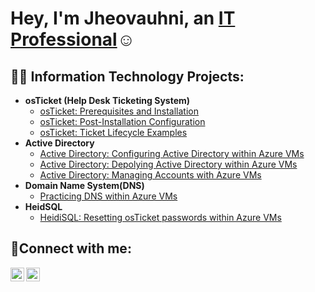 <h1>Hey, I'm Jheovauhni, an <a href="https://www.linkedin.com/in/jheovauhni-thompson-03b094346/">IT Professional</a>☺</h1>

<h2>👨‍💻 Information Technology Projects:</h2>

- <b>osTicket (Help Desk Ticketing System)</b>
  - [osTicket: Prerequisites and Installation](https://github.com/JheovauhniThompson1/osTicket-prereqs)
  - [osTicket: Post-Installation Configuration](https://github.com/JheovauhniThompson1/post-install-config)
  - [osTicket: Ticket Lifecycle Examples](https://github.com/JheovauhniThompson1/ticket-lifecycle)
- <b>Active Directory</b>
  - [Active Directory: Configuring Active Directory within Azure VMs](https://github.com/JheovauhniThompson1/AD-config)
  - [Active Directory: Depolying Active Directory within Azure VMs](https://github.com/JheovauhniThompson1/AD-deloyment)
  - [Active Directory: Managing Accounts with Azure VMs](https://github.com/JheovauhniThompson1/AD-account-management)
- <b>Domain Name System(DNS)</b>
  - [Practicing DNS within Azure VMs](https://github.com/JheovauhniThompson1/dns-practice)
- <b>HeidSQL</b>
  - [HeidiSQL: Resetting osTicket passwords within Azure VMs](https://github.com/JheovauhniThompson1/mysql-config)

<h2>🤳Connect with me:</h2>

[<img align="left" alt="Josh | LinkedIn" width="22px" src="https://cdn.jsdelivr.net/npm/simple-icons@v3/icons/linkedin.svg" />][linkedin]
[<img align="left" alt="Josh | Instagram" width="22px" src="https://cdn.jsdelivr.net/npm/simple-icons@v3/icons/instagram.svg" />][instagram]

[instagram]: https://www.instagram.com/Josh
[linkedin]: https://www.linkedin.com/in/jheovauhni-thompson-03b094346/
